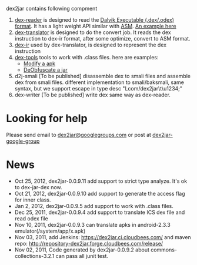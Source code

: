 dex2jar contains following compment

1. [dex-reader](http://code.google.com/p/dex2jar/source/browse/#hg%2Fdex-reader) is designed to read the [Dalvik Executable (.dex/.odex) format](http://source.android.com/tech/dalvik/dex-format.html). It has a light weight API similar with [ASM](http://asm.ow2.org/). [An example here](http://code.google.com/p/dex2jar/source/browse/dex-reader/src/main/java/com/googlecode/dex2jar/util/Dump.java)
2. [dex-translator](http://code.google.com/p/dex2jar/source/browse/#hg%2Fdex-translator) is designed to do the convert job. It reads the dex instruction to dex-ir format, after some optimize, convert to ASM format.
3. [dex-ir](http://code.google.com/p/dex2jar/source/browse/#hg%2Fdex-ir) used by dex-translator, is designed to represent the dex instruction
4. [dex-tools](http://code.google.com/p/dex2jar/source/browse/#hg%2Fdex-tools) tools to work with .class files. here are examples:
	- [Modify a apk](https://code.google.com/p/dex2jar/wiki/ModifyApkWithDexTool)
	- [DeObfuscate a jar](https://code.google.com/p/dex2jar/wiki/DeObfuscateJarWithDexTool)
5. d2j-smali [To be published] disassemble dex to smali files and assemble dex from smali files. different implementation to smali/baksmali, same syntax, but we support escape in type desc "Lcom/dex2jar\t\u1234;"
6. dex-writer [To be published] write dex same way as dex-reader.

# Looking for help
Please send email to dex2jar@googlegroups.com or post at [dex2jar-google-group](http://groups.google.com/group/dex2jar)

# News
- Oct 25, 2012, dex2jar-0.0.9.11 add support to strict type analyze. It's ok to dex-jar-dex now.
- Oct 21, 2012, dex2jar-0.0.9.10 add support to generate the access flag for inner class.
- Jan 2, 2012, dex2jar-0.0.9.5 add support to work with .class files.
- Dec 25, 2011, dex2jar-0.0.9.4 add support to translate ICS dex file and read odex file
- Nov 10, 2011, dex2jar-0.0.9.3 can translate apks in android-2.3.3 emulator(/system/app/x.apk)
- Nov 03, 2011, add Jenkins: https://dex2jar.ci.cloudbees.com/ and maven repo: http://repository-dex2jar.forge.cloudbees.com/release/
- Nov 02, 2011, Code generated by dex2jar-0.0.9.2 about commons-collections-3.2.1 can pass all junit test.
